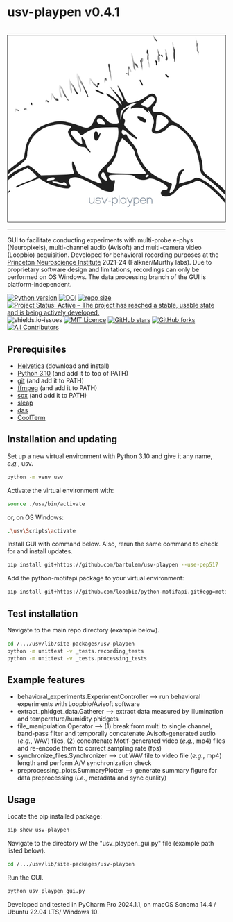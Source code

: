 # usv-playpen v0.4.1

<br>
<div align="center">
  <img src="src/img/usv_playpen_gui.png">
</div>
<hr>

GUI to facilitate conducting experiments with multi-probe e-phys (Neuropixels), multi-channel audio (Avisoft) and multi-camera video (Loopbio) acquisition. Developed for behavioral recording purposes at the [Princeton Neuroscience Institute](https://pni.princeton.edu/) 2021-24 (Falkner/Murthy labs). Due to proprietary software design and limitations, recordings can only be performed on OS Windows. The data processing branch of the GUI is platform-independent.

[![Python version](https://img.shields.io/badge/Python-3.10-blue)](https://img.shields.io/badge/Python-3.10-blue)
[![DOI](https://zenodo.org/badge/566588932.svg)](https://zenodo.org/badge/latestdoi/566588932)
[![repo size](https://img.shields.io/github/repo-size/bartulem/usv-playpen)](https://github.com/bartulem/usv-playpen/)
[![Project Status: Active – The project has reached a stable, usable state and is being actively developed.](https://www.repostatus.org/badges/latest/active.svg)](https://www.repostatus.org/#active)
![shields.io-issues](https://img.shields.io/github/issues/bartulem/usv-playpen)
[![MIT Licence](https://img.shields.io/github/license/bartulem/usv-playpen)](https://github.com/bartulem/usv-playpen/blob/main/LICENSE)
[![GitHub stars](https://img.shields.io/github/stars/bartulem/usv-playpen?style=social)](https://github.com/bartulem/usv-playpen/)
[![GitHub forks](https://img.shields.io/github/forks/bartulem/usv-playpen?style=social)](https://github.com/bartulem/usv-playpen/)
[![All Contributors](https://img.shields.io/badge/all_contributors-1-orange.svg?style=flat-square)](https://img.shields.io/badge/all_contributors-1-orange.svg?style=flat-square)


## Prerequisites

* [Helvetica](https://freefontsfamily.net/helvetica-font-family/) (download and install)
* [Python 3.10](https://www.python.org/downloads/) (and add it to top of PATH)
* [git](https://git-scm.com/download/)  (and add it to PATH)
* [ffmpeg](https://ffmpeg.org/download.html) (and add it to PATH)
* [sox](https://sourceforge.net/projects/sox/)  (and add it to PATH)
* [sleap](https://sleap.ai/) 
* [das](https://janclemenslab.org/das/)
* [CoolTerm](https://coolterm.en.lo4d.com/windows)

## Installation and updating

Set up a new virtual environment with Python 3.10 and give it any name, _e.g._, usv.
```bash
python -m venv usv
```
Activate the virtual environment with:
```bash
source ./usv/bin/activate
```
or, on OS Windows:
```bash
.\usv\Scripts\activate
```
Install GUI with command below. Also, rerun the same command to check for and install updates.
```bash
pip install git+https://github.com/bartulem/usv-playpen --use-pep517
```

Add the python-motifapi package to your virtual environment:
```bash
pip install git+https://github.com/loopbio/python-motifapi.git#egg=motifapi --use-pep517
```

## Test installation
Navigate to the main repo directory (example below).
```bash
cd /.../usv/lib/site-packages/usv-playpen
python -m unittest -v _tests.recording_tests
python -m unittest -v _tests.processing_tests
```

## Example features

* behavioral_experiments.ExperimentController --> run behavioral experiments with Loopbio/Avisoft software
* extract_phidget_data.Gatherer --> extract data measured by illumination and temperature/humidity phidgets
* file_manipulation.Operator --> (1) break from multi to single channel, band-pass filter and temporally concatenate Avisoft-generated audio (_e.g._, WAV) files,
                                 (2) concatenate Motif-generated video (_e.g._, mp4) files and re-encode them to correct sampling rate (fps)
* synchronize_files.Synchronizer --> cut WAV file to video file (_e.g._, mp4) length and perform A/V synchronization check
* preprocessing_plots.SummaryPlotter --> generate summary figure for data preprocessing (_i.e._, metadata and sync quality)

## Usage

Locate the pip installed package:
```bash
pip show usv-playpen
```
Navigate to the directory w/ the "usv_playpen_gui.py" file (example path listed below).
```bash
cd /.../usv/lib/site-packages/usv-playpen
```

Run the GUI.
```bash
python usv_playpen_gui.py
```

Developed and tested in PyCharm Pro 2024.1.1, on macOS Sonoma 14.4 / Ubuntu 22.04 LTS/ Windows 10.
